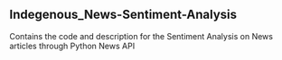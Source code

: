 ## Indegenous_News-Sentiment-Analysis
Contains the code and description for the Sentiment Analysis on News articles through Python News API
